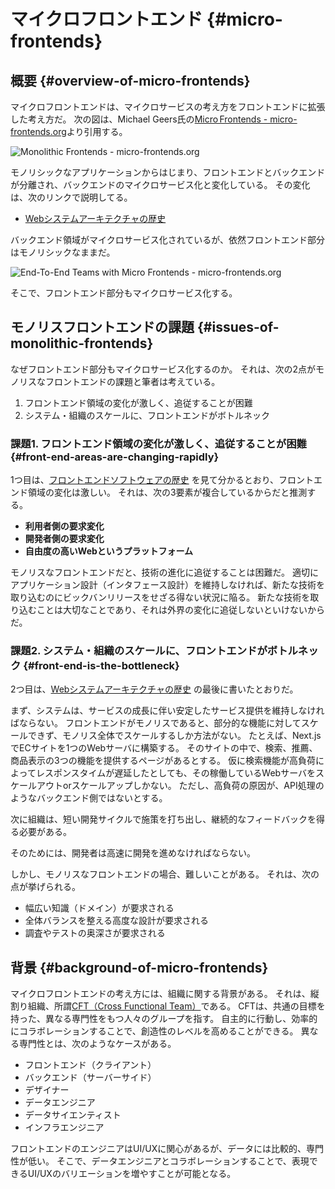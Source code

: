 # マイクロフロントエンド {#micro-frontends}
## 概要 {#overview-of-micro-frontends}

マイクロフロントエンドは、マイクロサービスの考え方をフロントエンドに拡張した考え方だ。
次の図は、Michael Geers氏の[Micro Frontends - micro-frontends.org](https://micro-frontends.org/)より引用する。

<!-- textlint-disable -->

![<a href="https://micro-frontends.org/">Monolithic Frontends - micro-frontends.org</a>](https://micro-frontends.org/ressources/diagrams/organisational/monolith-frontback-microservices.png)

<!-- textlint-enable -->

モノリシックなアプリケーションからはじまり、フロントエンドとバックエンドが分離され、バックエンドのマイクロサービス化と変化している。
その変化は、次のリンクで説明してる。

* [Webシステムアーキテクチャの歴史](../history/03_history_of_web_system_architecture.md) 

バックエンド領域がマイクロサービス化されているが、依然フロントエンド部分はモノリシックなままだ。

<!-- textlint-disable -->

![<a href="https://micro-frontends.org/">End-To-End Teams with Micro Frontends - micro-frontends.org</a>](https://micro-frontends.org/ressources/diagrams/organisational/verticals-headline.png)

<!-- textlint-enable -->

そこで、フロントエンド部分もマイクロサービス化する。

## モノリスフロントエンドの課題 {#issues-of-monolithic-frontends}

なぜフロントエンド部分もマイクロサービス化するのか。
それは、次の2点がモノリスなフロントエンドの課題と筆者は考えている。

1. フロントエンド領域の変化が激しく、追従することが困難
2. システム・組織のスケールに、フロントエンドがボトルネック

### 課題1. フロントエンド領域の変化が激しく、追従することが困難 {#front-end-areas-are-changing-rapidly}

1つ目は、[フロントエンドソフトウェアの歴史](../history/02_history_of_frontend_software.md) を見て分かるとおり、フロントエンド領域の変化は激しい。
それは、次の3要素が複合しているからだと推測する。

* **利用者側の要求変化**
* **開発者側の要求変化** 
* **自由度の高いWebというプラットフォーム**

モノリスなフロントエンドだと、技術の進化に追従することは困難だ。
適切にアプリケーション設計（インタフェース設計）を維持しなければ、新たな技術を取り込むのにビックバンリリースをせざる得ない状況に陥る。
新たな技術を取り込むことは大切なことであり、それは外界の変化に追従しないといけないからだ。

### 課題2. システム・組織のスケールに、フロントエンドがボトルネック {#front-end-is-the-bottleneck}

2つ目は、[Webシステムアーキテクチャの歴史](../history/03_history_of_web_system_architecture.md) の最後に書いたとおりだ。

まず、システムは、サービスの成長に伴い安定したサービス提供を維持しなければならない。
フロントエンドがモノリスであると、部分的な機能に対してスケールできず、モノリス全体でスケールするしか方法がない。
たとえば、Next.jsでECサイトを1つのWebサーバに構築する。
そのサイトの中で、検索、推薦、商品表示の3つの機能を提供するページがあるとする。
仮に検索機能が高負荷によってレスポンスタイムが遅延したとしても、その稼働しているWebサーバをスケールアウトorスケールアップしかない。
ただし、高負荷の原因が、API処理のようなバックエンド側ではないとする。

次に組織は、短い開発サイクルで施策を打ち出し、継続的なフィードバックを得る必要がある。
<!-- textlint-disable -->
そのためには、開発者は高速に開発を進めなければならない。
<!-- textlint-enable -->
しかし、モノリスなフロントエンドの場合、難しいことがある。
それは、次の点が挙げられる。

* 幅広い知識（ドメイン）が要求される
* 全体バランスを整える高度な設計が要求される
* 調査やテストの奥深さが要求される

## 背景 {#background-of-micro-frontends}

マイクロフロントエンドの考え方には、組織に関する背景がある。
それは、縦割り組織、所謂[CFT（Cross Functional Team）](https://en.wikipedia.org/wiki/Cross-functional_team)である。
CFTは、共通の目標を持った、異なる専門性をもつ人々のグループを指す。
自主的に行動し、効率的にコラボレーションすることで、創造性のレベルを高めることができる。
異なる専門性とは、次のようなケースがある。

* フロントエンド（クライアント）
* バックエンド（サーバーサイド）
* デザイナー
* データエンジニア
* データサイエンティスト
* インフラエンジニア

フロントエンドのエンジニアはUI/UXに関心があるが、データには比較的、専門性が低い。
そこで、データエンジニアとコラボレーションすることで、表現できるUI/UXのバリエーションを増やすことが可能となる。

<!-- ## マイクロフロントエンドのProsCons {#micro-frontends-pros-cons}
### マイクロフロントエンドのPros {#micro-frontends-pros}

|観点|内容|
|--|--|
|独立性|・任意のテクノロジーと任意のチームで開発可能<br>|
|展開|・特定の機能をエンドツーエンド（バック、フロント、デプロイ）で確実に実行可能|
|俊敏性|・特定のドメインについて最高の知識をもつチーム間で作業を分散すると、リリースプロセスが確実にスピードアップして簡素化される。<br>・フロントエンドとリリースが小さいということは、リグレッションテストの表面がはるかに小さいことを意味する。リリースごとの変更は少なく、理論的にはテストに費やす時間を短縮できる。<br>・フロントエンドのアップグレード/変更にはコストが小さくなる|

### Micro Frontendsの良さ {#micro-frontends-good}

私が思うMicro Frontendsから得られる最大の恩恵は、"<b>局所化</b>" だと思います。

フロントエンドをサービスごと（商品、注文、検索など）に分割することで

* サービスの<b>専門性</b>向上
  * ex. 対象サービスのフロントエンドだけに集中できる
* サービスの<b>開発速度</b>向上
  * ex. 対象サービスのソースコードだけ読めばよい
  * ex. 対象サービスだけにライブラリアップデートすればよい
  * ex. フレームワークの切り替えは対象サービスだけすればよい

少し薄っぺらいかも知れませんが、↑のように実感しています。

※ Micro FrontendsはWebベースのアーキテクチャになります。

### マイクロフロントエンドのCons {#micro-frontends-cons}

|観点|内容|
|--|--|
|独立性|・独立できず、相互接続しているチームが存在しがち<br>・多くの機能で複数のマイクロフロントエンドにまたがる変更が必要になり、独立性や自律性が低下<br>・ライブラリを共有すること自体は問題ないが、不適切な分割によって作成された任意の境界を回避するための包括的な場所として使用すると、問題が発生する。<br>・コンポーネント間の通信の構築は、実装と維持が困難であるだけでなく、コンポーネントの独立性が取り除かれる<br>・横断的関心ことへの変更ですべてのマイクロフロントエンドを変更することは、独立性が低下する|
|展開|・より大きな機能の部分的な実装が含まれているため、個別にリリースできない<br>・サイト全体のCI / CDプロセス|
|俊敏性|・重複作業が発生する<br>・検出可能性が低下した結果、一部の標準コンポーネントを共有できず、個別のフロントエンド間で実装が重複してしまう。<br>・共有キャッシュがないと、各コンポーネントは独自のデータセットをプルダウンする必要があり、大量の重複呼び出しが発生する。|
|パフォーマンス|・マイクロフロントエンドの実装が不適切な場合、パフォーマンスが低下する可能性がある。|

### Micro Frontendsの難しさ {#micro-frontends-difficulty}

ここは、まだちゃんと掘り下げれていませんが、次のようなものがあります。

* 特定チームが改善しても、チーム全体が改善しない
  * ex. あるチームがWebpackのビルド時間短縮に成功しても、他のチームは影響を受けない
  * ex. すべてのチームが採用しているライブラリのセキュリティパッチは、それぞれのチームが更新しなければならない
* チーム全体へ共有する仕組みを考える必要がある
  * ex. デザインシステム、パフォーマンス、ナレッジ
* エッジな技術スタック採用は、チームメンバー移動を困難にする
  * ex. パラダイムシフトが発生してしまう技術スタック -->